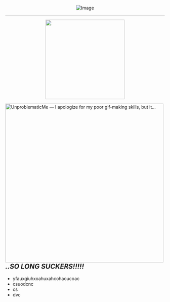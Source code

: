 <p align="center">
<img src="https://media.discordapp.net/attachments/780128819662028860/1145826554656604221/25703494-1319-4256-843f-5d2717107b6d.png?ex=652da5a3&amp;is=651b30a3&amp;hm=5667496aecb0d2e79e872f3058b33d32bae44a3c2298a55e044b99edc338fdbe&amp;=&amp;width=1025&amp;height=56" alt="Image"/>
</p>

---

<p align="center">
<img width=250 src="https://github.com/anthonyjcrowley/anthonyjcrowley/assets/146783952/2f468d8d-6c8f-4943-bedd-62a036b705c8">
</p>

<img align=left width=500 src="https://64.media.tumblr.com/3f1a9c6d5ac12c803f5fea2205cd314f/a6674087781b0f4b-07/s500x750/558a682b5fd2ef72577fcec2e03a7020f7092055.gif" alt="UnproblematicMe — I apologize for my poor gif-making skills, but it..."/>

##  _..SO LONG SUCKERS!!!!!_
- yfauxgiuhxoahuxahcohaoucoac
- csuodcnc
- cs
- dvc

